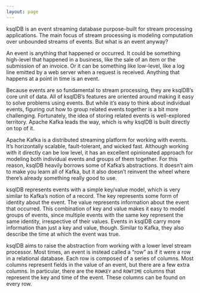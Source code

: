 ```yaml
---
layout: page
---
```


ksqlDB is an event streaming database purpose-built for stream processing applications. The main focus of stream processing is modeling computation over unbounded streams of events. But what is an event anyway?

An event is anything that happened or occurred. It could be something high-level that happened in a business, like the sale of an item or the submission of an invoice. Or it can be something like low-level, like a log line emitted by a web server when a request is received. Anything that happens at a point in time is an event.

Because events are so fundamental to stream processing, they are ksqlDB’s core unit of data. All of ksqlDB’s features are oriented around making it easy to solve problems using events. But while it’s easy to think about individual events, figuring out how to group related events together is a bit more challenging. Fortunately, the idea of storing related events is well-explored territory. Apache Kafka leads the way, which is why ksqlDB is built directly on top of it.

Apache Kafka is a distributed streaming platform for working with events. It’s horizontally scalable, fault-tolerant, and wicked fast. Although working with it directly can be low level, it has an excellent opinionated approach for modeling both individual events and groups of them together. For this reason, ksqlDB heavily borrows some of Kafka’s abstractions. It doesn’t aim to make you learn all of Kafka, but it also doesn’t reinvent the wheel where there’s already something really good to use.

ksqlDB represents events with a simple key/value model, which is very similar to Kafka’s notion of a record. The key represents some form of identity about the event. The value represents information about the event that occurred. This combination of key and value makes it easy to model groups of events, since multiple events with the same key represent the same identity, irrespective of their values. Events in ksqlDB carry more information than just a key and value, though. Similar to Kafka, they also describe the time at which the event was true.

ksqlDB aims to raise the abstraction from working with a lower level stream processor. Most times, an event is instead called a “row” as if it were a row in a relational database. Each row is composed of a series of columns. Most columns represent fields in the value of an event, but there are a few extra columns. In particular, there are the `ROWKEY` and `ROWTIME` columns that represent the key and time of the event. These columns can be found on every row.